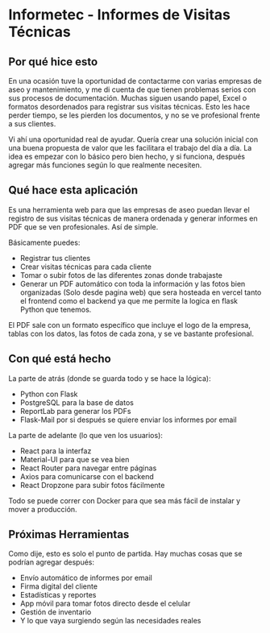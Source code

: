 # Informetec - Informes de Visitas Técnicas

## Por qué hice esto

En una ocasión tuve la oportunidad de contactarme con varias empresas de aseo y mantenimiento, y me di cuenta de que tienen problemas serios con sus procesos de documentación. Muchas siguen usando papel, Excel o formatos desordenados para registrar sus visitas técnicas. Esto les hace perder tiempo, se les pierden los documentos, y no se ve profesional frente a sus clientes.

Vi ahí una oportunidad real de ayudar. Quería crear una solución inicial con una buena propuesta de valor que les facilitara el trabajo del día a día. La idea es empezar con lo básico pero bien hecho, y si funciona, después agregar más funciones según lo que realmente necesiten.

## Qué hace esta aplicación

Es una herramienta web para que las empresas de aseo puedan llevar el registro de sus visitas técnicas de manera ordenada y generar informes en PDF que se ven profesionales. Así de simple.

Básicamente puedes:

- Registrar tus clientes
- Crear visitas técnicas para cada cliente
- Tomar o subir fotos de las diferentes zonas donde trabajaste
- Generar un PDF automático con toda la información y las fotos bien organizadas (Solo desde pagina web) que sera hosteada en vercel tanto el frontend como el backend ya que me permite la logica en flask Python que tenemos.

El PDF sale con un formato específico que incluye el logo de la empresa, tablas con los datos, las fotos de cada zona, y se ve bastante profesional.

## Con qué está hecho

La parte de atrás (donde se guarda todo y se hace la lógica):

- Python con Flask
- PostgreSQL para la base de datos
- ReportLab para generar los PDFs
- Flask-Mail por si después se quiere enviar los informes por email

La parte de adelante (lo que ven los usuarios):

- React para la interfaz
- Material-UI para que se vea bien
- React Router para navegar entre páginas
- Axios para comunicarse con el backend
- React Dropzone para subir fotos fácilmente

Todo se puede correr con Docker para que sea más fácil de instalar y mover a producción.

## Próximas Herramientas

Como dije, esto es solo el punto de partida. Hay muchas cosas que se podrían agregar después:

- Envío automático de informes por email
- Firma digital del cliente
- Estadísticas y reportes
- App móvil para tomar fotos directo desde el celular
- Gestión de inventario
- Y lo que vaya surgiendo según las necesidades reales
